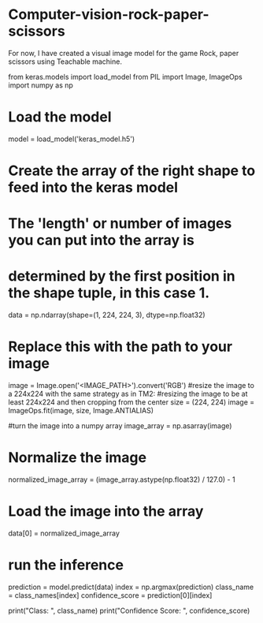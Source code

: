 # Computer-vision-rock-paper-scissors

For now, I have created a visual image model for the game Rock, paper scissors using Teachable machine.

from keras.models import load_model
from PIL import Image, ImageOps
import numpy as np

# Load the model
model = load_model('keras_model.h5')

# Create the array of the right shape to feed into the keras model
# The 'length' or number of images you can put into the array is
# determined by the first position in the shape tuple, in this case 1.
data = np.ndarray(shape=(1, 224, 224, 3), dtype=np.float32)
# Replace this with the path to your image
image = Image.open('<IMAGE_PATH>').convert('RGB')
#resize the image to a 224x224 with the same strategy as in TM2:
#resizing the image to be at least 224x224 and then cropping from the center
size = (224, 224)
image = ImageOps.fit(image, size, Image.ANTIALIAS)

#turn the image into a numpy array
image_array = np.asarray(image)
# Normalize the image
normalized_image_array = (image_array.astype(np.float32) / 127.0) - 1
# Load the image into the array
data[0] = normalized_image_array

# run the inference
prediction = model.predict(data)
index = np.argmax(prediction)
class_name = class_names[index]
confidence_score = prediction[0][index]

print("Class: ", class_name)
print("Confidence Score: ", confidence_score)
